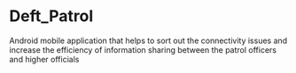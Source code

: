 # Deft_Patrol
Android mobile application that helps to sort out the connectivity issues and increase the efficiency of information sharing between the patrol officers
and higher officials
